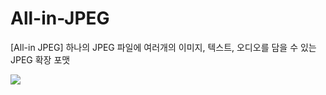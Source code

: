 # All-in-JPEG
[All-in JPEG] 하나의 JPEG 파일에 여러개의 이미지, 텍스트, 오디오를 담을 수 있는 JPEG 확장 포맷

[![](https://jitpack.io/v/ujkkk/All-in-JPEG.svg)](https://jitpack.io/#ujkkk/All-in-JPEG)
